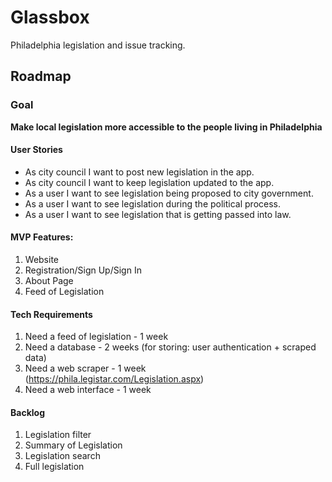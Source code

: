 # Glassbox

Philadelphia legislation and issue tracking.

## Roadmap

### Goal

**Make local legislation more accessible to the people living in Philadelphia**

#### User Stories

- As city council I want to post new legislation in the app.
- As city council I want to keep legislation updated to the app.
- As a user I want to see legislation being proposed to city government.
- As a user I want to see legislation during the political process.
- As a user I want to see legislation that is getting passed into law.

#### MVP Features:

1. Website
2. Registration/Sign Up/Sign In
4. About Page
5. Feed of Legislation

#### Tech Requirements

1. Need a feed of legislation - 1 week
2. Need a database - 2 weeks (for storing: user authentication + scraped data)
3. Need a web scraper - 1 week (https://phila.legistar.com/Legislation.aspx)
4. Need a web interface - 1 week

#### Backlog

1. Legislation filter
2. Summary of Legislation
3. Legislation search
4. Full legislation
